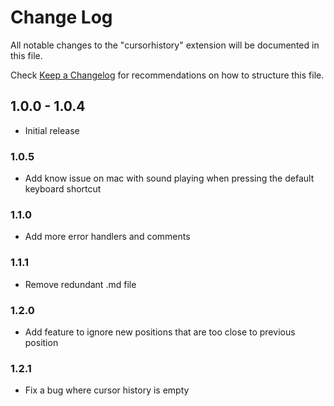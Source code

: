 # Change Log

All notable changes to the "cursorhistory" extension will be documented in this file.

Check [Keep a Changelog](http://keepachangelog.com/) for recommendations on how to structure this file.

## 1.0.0 - 1.0.4

- Initial release

### 1.0.5

- Add know issue on mac with sound playing when pressing the default keyboard shortcut

### 1.1.0

- Add more error handlers and comments

### 1.1.1

- Remove redundant .md file

### 1.2.0

- Add feature to ignore new positions that are too close to previous position

### 1.2.1

- Fix a bug where cursor history is empty